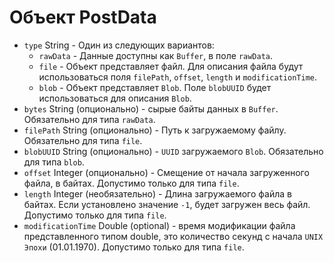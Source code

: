 # Объект PostData

* `type` String - Один из следующих вариантов:
  * `rawData` - Данные доступны как `Buffer`, в поле `rawData`.
  * `file` - Объект представляет файл. Для описания файла будут использоваться поля `filePath`, `offset`, `length` и `modificationTime`.
  * `blob` - Объект представляет `Blob`. Поле `blobUUID` будет использоваться для описания `Blob`.
* `bytes` String (опционально) - сырые байты данных в `Buffer`. Обязательно для типа `rawData`.
* `filePath` String (опционально) - Путь к загружаемому файлу. Обязательно для типа `file`.
* `blobUUID` String (опционально) - `UUID` загружаемого `Blob`. Обязательно для типа `blob`.
* `offset` Integer (опционально) - Смещение от начала загруженного файла, в байтах. Допустимо только для типа `file`.
* `length` Integer (необязательно) - Длина загружаемого файла в байтах. Если установлено значение `-1`, будет загружен весь файл. Допустимо только для типа `file`.
* `modificationTime` Double (optional) - время модификации файла представленного типом double, это количество секунд c начала `UNIX Эпохи` (01.01.1970). Допустимо только для типа `file`.
